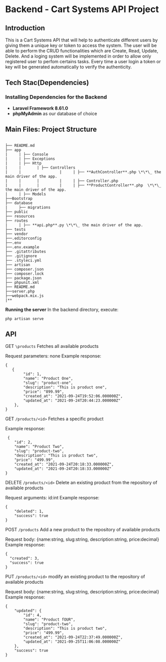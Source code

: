 # Backend -  Cart Systems API Project

## Introduction
This is a Cart Systems API that will help to authenticate different users by giving them a unique key or token to access the system.
The user will be able to perform the CRUD functionalities which are Create, Read, Update, Delete.
And a loging system will be implemented in order to allow only registered user to perfom certains tasks.
Every time a user login a token or key will be generated automatically to verify the authenticity. 


## Tech Stac(Dependencies)

### Installing Dependencies for the Backend

- **Laravel Framework 8.61.0**
- **phpMyAdmin** as our database of choice

## Main Files: Project Structure
```

├── README.md
├── app
|     | ├── Console
|     | ├── Exceptions
|     | ├── Http
|     |       | ├── Controllers
|     |                 |     | ├── **AuthController**.php \*\*\_ the main driver of the app.
|     |       |         |     | ├── Controller.php
|     |       |         |     | ├── **ProductController**.php  \*\*\_ the main driver of the app.
|     | ├── Models
├──Bootstrap 
├── database
|     ├── migrations
├── public
├── resources
├── routes
|     | ├── **api.php**.py \*\*\_ the main driver of the app.
├── tests
├── vendor
├──.editorconfig
├──.env
├──.env.example 
├── .gitattributes
├── .gitignore
├── .styleci.yml
├── artisan
├── composer.json
├── composer.lock
├── package.json
├── phpunit.xml
├── README.md
├──server.php
├──webpack.mix.js
|**
```

**Running the server**
In the backend directory, execute:

```
php artisan serve
```

## API

GET `\products` Fetches all available products

Request parameters: none
Example response:

```
{
   {
        "id": 1,
        "name": "Product One",
        "slug": "product-one",
        "description": "This is product one",
        "price": "899.99",
        "created_at": "2021-09-24T19:52:06.000000Z",
        "updated_at": "2021-09-24T20:44:23.000000Z"
    },
}
```

GET `/products/<id>` Fetches a specific product

Example response:

```
 {
    "id": 2,
    "name": "Product Two",
    "slug": "product-two",
    "description": "This is product two",
    "price": "499.99",
    "created_at": "2021-09-24T20:18:33.000000Z",
    "updated_at": "2021-09-24T20:18:33.000000Z"
}

```

DELETE `/products/<id>` Delete an existing product from the repository of available products

Request arguments: id:int
Example response:

```
{
    "deleted": 1,
    "success": true
}
```

POST `/products` Add a new product to the repository of available products

Request body: {name:string, slug:string, description:string, price:decimal}
Example response:

```
{
  "created": 3,
  "success": true
}

```

PUT `/products/<id>` modify an existing product to the repository of available products

Request body: {name:string, slug:string, description:string, price:decimal}
Example response:

```
{
    "updated": {
        "id": 4,
        "name": "Product fOUR",
        "slug": "product-two",
        "description": "This is product two",
        "price": "499.99",
        "created_at": "2021-09-24T22:37:49.000000Z",
        "updated_at": "2021-09-25T11:06:08.000000Z"
    },
    "success": true
}

```


